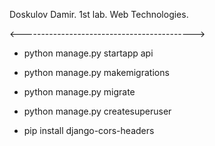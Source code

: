 Doskulov Damir. 1st lab. Web Technologies.

<------------------------------------------->

* python manage.py startapp api
* python manage.py makemigrations 
* python manage.py migrate

* python manage.py createsuperuser

* pip install django-cors-headers



